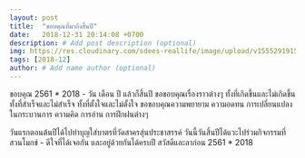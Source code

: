 ```yaml
---
layout: post
title:  "ขอบคุณที่มาถึงสิ้นปี"
date:   2018-12-31 20:14:08 +0700
description: # Add post description (optional)
img: https://res.cloudinary.com/sdees-reallife/image/upload/v1555291915/IMG_6714.jpg # Add image post (optional)
tags: [2018-12]
author: # Add name author (optional)
---
```

ขอบคุณ 2561 * 2018 - วัน เดือน ปี แล้วก็สิ้นปี ขอขอบคุณเรื่องราวต่างๆ ทั้งที่เกิดขึ้นและไม่เกิดขึ้น ทั้งที่สำเร็จและไม่สำเร็จ ทั้งที่ตั้งใจและไม่ตั้งใจ ขอขอบคุณความพยายาม ความอดทน การเปลี่ยนแปลงในกระบวนการ ความคิด การอ่าน การฝึกฝนต่างๆ

วันแรกตอนต้นปีได้ไปทำบุญใส่บาตรที่วัดสาครสุ่นประชาสรรค์ วันนี้วันสิ้นปีได้แวะไปร่วมกิจกรรมที่สวนโมกข์ - ดีใจที่ได้เจอกัน และอยู่ด้วยกันได้ครบปี สวัสดีและลาก่อน 2561 * 2018
